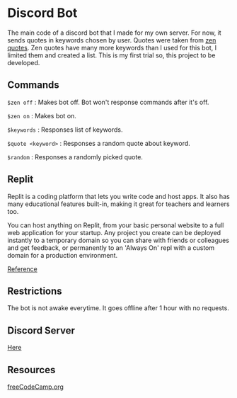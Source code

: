 # Discord Bot


The main code of a discord bot that I made for my own server. For now, it sends quotes in keywords chosen by user. Quotes were taken from [zen quotes](https://zenquotes.io). Zen quotes have many more keywords than I used for this bot, I limited them and created a list. This is my first trial so, this project to be developed.

## Commands

`$zen off` : Makes bot off. Bot won't response commands after it's off.

`$zen on` : Makes bot on.

`$keywords` : Responses list of keywords.

`$quote <keyword>` : Responses a random quote about keyword.

`$random` : Responses a randomly picked quote.

## Replit

Replit is a coding platform that lets you write code and host apps. It also has many educational features built-in, making it great for teachers and learners too.

You can host anything on Replit, from your basic personal website to a full web application for your startup. Any project you create can be deployed instantly to a temporary domain so you can share with friends or colleagues and get feedback, or permanently to an 'Always On' repl with a custom domain for a production environment.

[Reference](https://docs.replit.com/getting-started/intro-replit)


## Restrictions

The bot is not awake everytime. It goes offline after 1 hour with no requests.

## Discord Server

[Here](https://discord.gg/dY3z2DPh)

## Resources

[freeCodeCamp.org](https://www.youtube.com/watch?v=SPTfmiYiuok)
